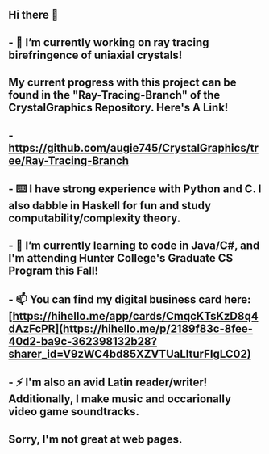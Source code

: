 ## Hi there 👋
## - 🔭 I’m currently working on ray tracing birefringence of uniaxial crystals!
## My current progress with this project can be found in the "Ray-Tracing-Branch" of the CrystalGraphics Repository. Here's A Link!
## - https://github.com/augie745/CrystalGraphics/tree/Ray-Tracing-Branch
## - ⌨️ I have strong experience with Python and C. I also dabble in Haskell for fun and study computability/complexity theory.
## - 🌱 I’m currently learning to code in Java/C#, and I'm attending Hunter College's Graduate CS Program this Fall!
## - 📫 You can find my digital business card here: [https://hihello.me/app/cards/CmqcKTsKzD8q4dAzFcPR](https://hihello.me/p/2189f83c-8fee-40d2-ba9c-362398132b28?sharer_id=V9zWC4bd85XZVTUaLIturFIgLC02)
## - ⚡ I'm also an avid Latin reader/writer! Additionally, I make music and occarionally video game soundtracks.
## Sorry, I'm not great at web pages.
<!--


- 🔭 I’m currently working on ...
- 🌱 I’m currently learning ...
- 👯 I’m looking to collaborate on ...
- 🤔 I’m looking for help with ...
- 💬 Ask me about ...
- 📫 How to reach me: ...
- 😄 Pronouns: ...
- ⚡ Fun fact: ...
-->
